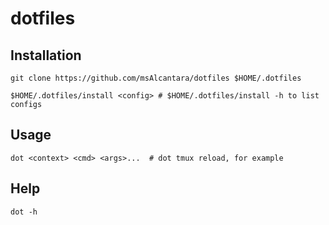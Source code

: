 # dotfiles

## Installation
  ```
  git clone https://github.com/msAlcantara/dotfiles $HOME/.dotfiles

  $HOME/.dotfiles/install <config> # $HOME/.dotfiles/install -h to list configs
  ```

## Usage
  ```
  dot <context> <cmd> <args>...  # dot tmux reload, for example
  ```

## Help
  ```
  dot -h
  ```
